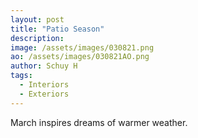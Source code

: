 ```yaml
---
layout: post
title: "Patio Season"
description: 
image: /assets/images/030821.png
ao: /assets/images/030821AO.png
author: Schuy H
tags: 
  - Interiors
  - Exteriors 
--- 
```


March inspires dreams of warmer weather. 

<!--- Image examples: secondary, full width

![Placeholder](/assets/images/171208.jpeg)

![Placeholder](/assets/images/171208.jpeg#full) 

---> 
